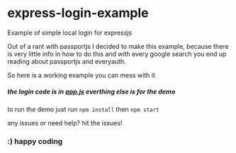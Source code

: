 express-login-example
=====================

Example of simple local login for expressjs

Out of a rant with passportjs I decided to make this example, 
because there is very little info in how to do this and with every 
google search you end up reading about passportjs and everyauth.

So here is a working example you can mess with it


##### the login code is in [app.js](https://github.com/lazychino/express-login-example/blob/master/app.js) everthing else is for the demo

to run the demo just run `npm install` then `npm start`

any issues or need help? hit the issues! 

### :) happy coding
